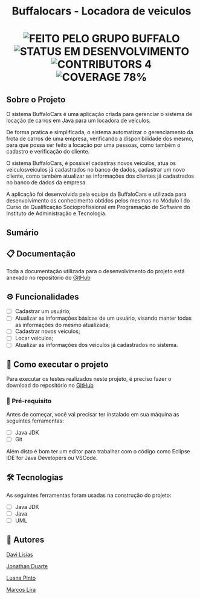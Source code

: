 <h1 align="center">Buffalocars - Locadora de veiculos</h1>

  <h1 align="center">
  	<img alt="FEITO PELO GRUPO BUFFALO" src="https://img.shields.io/static/v1?label=FEITO&message=PELO GRUPO BUFFALO&color=brightgreen">
	<img alt="STATUS EM DESENVOLVIMENTO" src="https://img.shields.io/static/v1?label=STATUS&message=EM DESENVOLVIMENTO&color=brightgreen">
	<img alt="CONTRIBUTORS 4" src="https://img.shields.io/static/v1?label=CONTRIBUTORS&message=4&color=blue">
        <img alt="COVERAGE 78%" src="https://img.shields.io/static/v1?label=COVERAGE&message=78%&color=blueviolet">
  </h1>
  
 ## Sobre o Projeto

O sistema BuffaloCars é uma aplicação criada para gerenciar o sistema de locação de carros em Java para um locadora de veículos.

De forma pratica e simplificada, o sistema automatizar o gerenciamento da frota de carros de uma empresa, verificando a disponibilidade dos mesmo, para que possa ser feito a locação por uma pessoas, como também o cadastro e verificação do cliente.

O sistema BuffaloCars, é possivel cadastras novos veiculos, atua os veiculosveiculos já cadastrados no banco de dados, cadastrar um novo cliente, como também atualizar as informações dos clientes já cadastrados no banco de dados da empresa.

A aplicação foi desenvolvida pela equipe da BuffaloCars e utilizada para desenvolvimento os conhecimento obtidos pelos mesmos no Módulo I do Curso de Qualificação Socioprofissional em Programação de Software do Instituto de Administração e Tecnologia.

## Sumário

## 📋 Documentação

Toda a documentação utilizada para o desenvolvimento do projeto está anexado no repositorio do [GitHub]()

## ⚙ Funcionalidades
- [ ] Cadastrar um usuário;
- [ ] Atualizar as informações básicas de um usuário, visando manter todas as informações do mesmo atualizada;
- [ ] Cadastrar novos veiculos;
- [ ] Locar veiculos;
- [ ] Atualizar as informações dos veiculos já cadastrados no sistema.

## 🔄 Como executar o projeto

Para executar os testes realizados neste projeto, é preciso fazer o download do repositório no [GitHub](https://github.com/Marcoslira91/Buffalocars/) 

### 📝 Pré-requisito

Antes de começar, você vai precisar ter instalado em sua máquina as seguintes ferramentas: 
- [ ] Java JDK
- [ ] Git

Além disto é bom ter um editor para trabalhar com o código como Eclipse IDE for Java Developers ou VSCode.

## 🛠 Tecnologias

As seguintes ferramentas foram usadas na construção do projeto:
- [ ] Java JDK
- [ ] Java
- [ ] UML

## 👥 Autores
[Davi Lisias](https://www.linkedin.com/in/davi-lisias-aa72b4141/)

[Jonathan Duarte](https://www.linkedin.com/in/jonathan-duarte-62331582/)

[Luana Pinto](https://www.linkedin.com/in/luanactpinto/)

[Marcos Lira](https://www.linkedin.com/in/marcoslira91/)
